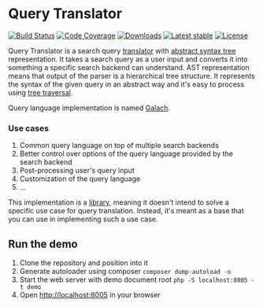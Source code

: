 # Query Translator

[![Build Status](https://img.shields.io/travis/netgen/query-translator.svg?style=flat-square)](https://travis-ci.org/netgen/query-translator)
[![Code Coverage](https://img.shields.io/codecov/c/github/netgen/query-translator.svg?style=flat-square)](https://codecov.io/gh/netgen/query-translator)
[![Downloads](https://img.shields.io/packagist/dt/netgen/query-translator.svg?style=flat-square)](https://packagist.org/packages/netgen/query-translator)
[![Latest stable](https://img.shields.io/packagist/v/netgen/query-translator.svg?style=flat-square)](https://packagist.org/packages/netgen/query-translator)
[![License](https://img.shields.io/packagist/l/netgen/query-translator.svg?style=flat-square)](https://packagist.org/packages/netgen/query-translator)

Query Translator is a search query [translator](https://en.wikipedia.org/wiki/Translator_(computing))
with [abstract syntax tree](https://en.wikipedia.org/wiki/Abstract_syntax_tree) representation.
It takes a search query as a user input and converts it into something a specific search
backend can understand. AST representation means that output of the parser is a hierarchical tree
structure. It represents the syntax of the given query in an abstract way and it's easy to process
using [tree traversal](https://en.wikipedia.org/wiki/Tree_traversal).

Query language implementation is named [Galach](https://github.com/netgen/query-translator/tree/master/lib/Languages/Galach).

### Use cases

1. Common query language on top of multiple search backends
2. Better control over options of the query language provided by the search backend
3. Post-processing user's query input
4. Customization of the query language
5. ...

This implementation is a [library](https://en.wikipedia.org/wiki/Library_(computing)), meaning it
doesn't intend to solve a specific use case for query translation. Instead, it's meant as a base that
you can use in implementing such a use case.

## Run the demo

1. Clone the repository and position into it
2. Generate autoloader using composer `composer dump-autoload -o`
3. Start the web server with demo document root `php -S localhost:8005 -t demo`
4. Open [http://localhost:8005](http://localhost:8005) in your browser
